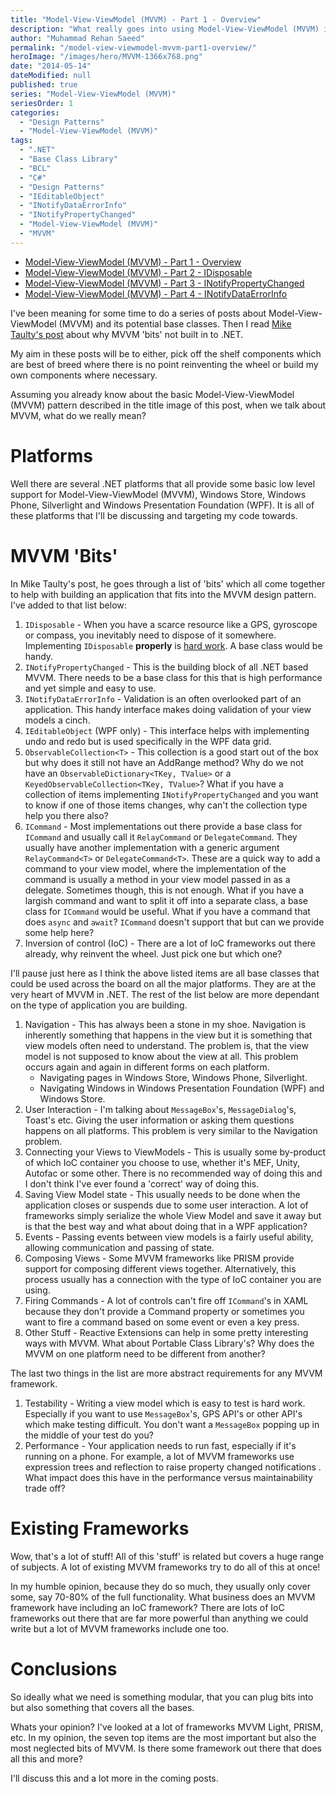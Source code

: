 ```yaml
---
title: "Model-View-ViewModel (MVVM) - Part 1 - Overview"
description: "What really goes into using Model-View-ViewModel (MVVM) in .NET. Base classes for INotifyPropertyChanged, INotifyDataErrorInfo, IDisposable and a lot more."
author: "Muhammad Rehan Saeed"
permalink: "/model-view-viewmodel-mvvm-part1-overview/"
heroImage: "/images/hero/MVVM-1366x768.png"
date: "2014-05-14"
dateModified: null
published: true
series: "Model-View-ViewModel (MVVM)"
seriesOrder: 1
categories:
  - "Design Patterns"
  - "Model-View-ViewModel (MVVM)"
tags:
  - ".NET"
  - "Base Class Library"
  - "BCL"
  - "C#"
  - "Design Patterns"
  - "IEditableObject"
  - "INotifyDataErrorInfo"
  - "INotifyPropertyChanged"
  - "Model-View-ViewModel (MVVM)"
  - "MVVM"
---
```


- [Model-View-ViewModel (MVVM) - Part 1 - Overview](/model-view-viewmodel-mvvm-part1-overview/)
- [Model-View-ViewModel (MVVM) - Part 2 - IDisposable](/model-view-viewmodel-mvvm-part2-idisposable/)
- [Model-View-ViewModel (MVVM) - Part 3 - INotifyPropertyChanged](/model-view-viewmodel-mvvm-part3-inotifypropertychanged/)
- [Model-View-ViewModel (MVVM) - Part 4 - INotifyDataErrorInfo](/model-view-viewmodel-mvvm-part4-inotifydataerrorinfo/)

I've been meaning for some time to do a series of posts about Model-View-ViewModel (MVVM) and its potential base classes. Then I read [Mike Taulty's post](http://mtaulty.com/CommunityServer/blogs/mike_taultys_blog/archive/2014/05/09/windows-phone-8-1-and-xaml-apps-making-it-easier-for-mvvm-developers.aspx) about why MVVM 'bits' not built in to .NET.

My aim in these posts will be to either, pick off the shelf components which are best of breed where there is no point reinventing the wheel or build my own components where necessary.

Assuming you already know about the basic Model-View-ViewModel (MVVM) pattern described in the title image of this post, when we talk about MVVM, what do we really mean?

# Platforms

Well there are several .NET platforms that all provide some basic low level support for Model-View-ViewModel (MVVM), Windows Store, Windows Phone, Silverlight and Windows Presentation Foundation (WPF). It is all of these platforms that I'll be discussing and targeting my code towards.

# MVVM 'Bits'

In Mike Taulty's post, he goes through a list of 'bits' which all come together to help with building an application that fits into the MVVM design pattern. I've added to that list below:

1. `IDisposable` - When you have a scarce resource like a GPS, gyroscope or compass, you inevitably need to dispose of it somewhere. Implementing `IDisposable` **properly** is [hard work](http://msdn.microsoft.com/en-us/library/system.idisposable%28v=vs.110%29.aspx). A base class would be handy.
2. `INotifyPropertyChanged` - This is the building block of all .NET based MVVM. There needs to be a base class for this that is high performance and yet simple and easy to use.
3. `INotifyDataErrorInfo` - Validation is an often overlooked part of an application. This handy interface makes doing validation of your view models a cinch.
4. `IEditableObject` (WPF only) - This interface helps with implementing undo and redo but is used specifically in the WPF data grid.
5. `ObservableCollection<T>` - This collection is a good start out of the box but why does it still not have an AddRange method? Why do we not have an `ObservableDictionary<TKey, TValue>` or a `KeyedObservableCollection<TKey, TValue>`? What if you have a collection of items implementing `INotifyPropertyChanged` and you want to know if one of those items changes, why can't the collection type help you there also?
6. `ICommand` - Most implementations out there provide a base class for `ICommand` and usually call it `RelayCommand` or `DelegateCommand`. They usually have another implementation with a generic argument `RelayCommand<T>` or `DelegateCommand<T>`. These are a quick way to add a command to your view model, where the implementation of the command is usually a method in your view model passed in as a delegate. Sometimes though, this is not enough. What if you have a largish command and want to split it off into a separate class, a base class for `ICommand` would be useful. What if you have a command that does `async` and `await`? `ICommand` doesn't support that but can we provide some help here?
7. Inversion of control (IoC) - There are a lot of IoC frameworks out there already, why reinvent the wheel. Just pick one but which one?

I'll pause just here as I think the above listed items are all base classes that could be used across the board on all the major platforms. They are at the very heart of MVVM in .NET. The rest of the list below are more dependant on the type of application you are building.

1. Navigation - This has always been a stone in my shoe. Navigation is inherently something that happens in the view but it is something that view models often need to understand. The problem is, that the view model is not supposed to know about the view at all. This problem occurs again and again in different forms on each platform.
    - Navigating pages in Windows Store, Windows Phone, Silverlight.
    - Navigating Windows in Windows Presentation Foundation (WPF) and Windows Store.
2. User Interaction - I'm talking about `MessageBox`'s, `MessageDialog`'s, Toast's etc. Giving the user information or asking them questions happens on all platforms. This problem is very similar to the Navigation problem.
3. Connecting your Views to ViewModels - This is usually some by-product of which IoC container you choose to use, whether it's MEF, Unity, Autofac or some other. There is no recommended way of doing this and I don't think I've ever found a 'correct' way of doing this.
4. Saving View Model state - This usually needs to be done when the application closes or suspends due to some user interaction. A lot of frameworks simply serialize the whole View Model and save it away but is that the best way and what about doing that in a WPF application?
5. Events - Passing events between view models is a fairly useful ability, allowing communication and passing of state.
6. Composing Views - Some MVVM frameworks like PRISM provide support for composing different views together. Alternatively, this process usually has a connection with the type of IoC container you are using.
7. Firing Commands - A lot of controls can't fire off `ICommand`'s in XAML because they don't provide a Command property or sometimes you want to fire a command based on some event or even a key press.
8. Other Stuff - Reactive Extensions can help in some pretty interesting ways with MVVM. What about Portable Class Library's? Why does the MVVM on one platform need to be different from another?

The last two things in the list are more abstract requirements for any MVVM framework.

1. Testability - Writing a view model which is easy to test is hard work. Especially if you want to use `MessageBox`'s, GPS API's or other API's which make testing difficult. You don't want a `MessageBox` popping up in the middle of your test do you?
2. Performance - Your application needs to run fast, especially if it's running on a phone. For example, a lot of MVVM frameworks use expression trees and reflection to raise property changed notifications . What impact does this have in the performance versus maintainability trade off?

# Existing Frameworks

Wow, that's a lot of stuff! All of this 'stuff' is related but covers a huge range of subjects. A lot of existing MVVM frameworks try to do all of this at once!

In my humble opinion, because they do so much, they usually only cover some, say 70-80% of the full functionality. What business does an MVVM framework have including an IoC framework? There are lots of IoC frameworks out there that are far more powerful than anything we could write but a lot of MVVM frameworks include one too.

# Conclusions

So ideally what we need is something modular, that you can plug bits into but also something that covers all the bases.

Whats your opinion? I've looked at a lot of frameworks MVVM Light, PRISM, etc. In my opinion, the seven top items are the most important but also the most neglected bits of MVVM. Is there some framework out there that does all this and more?

I'll discuss this and a lot more in the coming posts.
